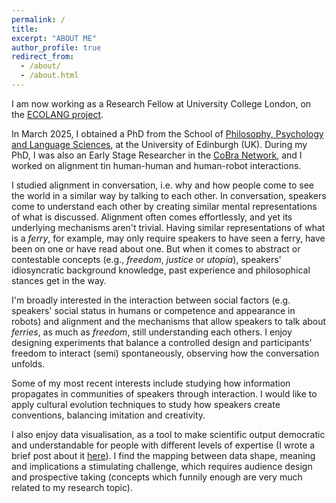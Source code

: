 ```yaml
---
permalink: /
title: 
excerpt: "ABOUT ME"
author_profile: true
redirect_from: 
  - /about/
  - /about.html
---
```



I am now working as a Research Fellow at University College London, on the [ECOLANG project](https://www.ucl.ac.uk/brain-sciences/pals/research/experimental-psychology/research/language-and-cognition-lab/research/ecolang-corpus/about-ecolang). 

In March 2025, I obtained a PhD from the School of [Philosophy, Psychology and Language Sciences](https://www.ed.ac.uk/ppls), at the University of Edinburgh (UK). During my PhD, I was also an Early Stage Researcher in the [CoBra Network](https://www.cobra-network.eu), and I worked on alignment tin human-human and human-robot interactions. 

I studied alignment in conversation, i.e. why and how people come to see the world in a similar way by talking to each other. In conversation, speakers come to understand each other by creating similar mental representations of what is discussed. Alignment often comes effortlessly, and yet its underlying mechanisms aren't trivial. Having similar representations of what is a _ferry_, for example, may only require speakers to have seen a ferry, have been on one or have read about one. But when it comes to abstract or contestable concepts (e.g., _freedom_, _justice_ or _utopia_), speakers' idiosyncratic background knowledge, past experience and philosophical stances get in the way. 

I'm broadly interested in the interaction between social factors (e.g. speakers' social status in humans or competence and appearance in robots) and alignment and the mechanisms that allow speakers to talk about _ferries_, as much as _freedom_, still understanding each others. I enjoy designing experiments that balance a controlled design and participants' freedom to interact (semi) spontaneously, observing how the conversation unfolds. 

Some of my most recent interests include studying how information propagates in communities of speakers through interaction. I would like to apply cultural evolution techniques to study how speakers create conventions, balancing imitation and creativity.

I also enjoy data visualisation, as a tool to make scientific output democratic and understandable for people with different levels of expertise (I wrote a brief post about it [here](https://www.cobra-network.eu/2021/05/19/data-visualisation-what-should-we-learn-from-accessibility-and-data-journalism/)). I find the mapping between data shape, meaning and implications a stimulating challenge, which requires audience design and prospective taking (concepts which funnily enough are very much related to my research topic). 







